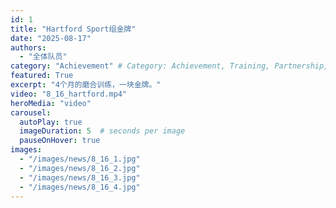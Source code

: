 ```yaml
---
id: 1
title: "Hartford Sport组金牌"
date: "2025-08-17"
authors: 
  - "全体队员"
category: "Achievement" # Category: Achievement, Training, Partnership, Event, etc.
featured: True
excerpt: "4个月的磨合训练，一块金牌。"
video: "8_16_hartford.mp4"
heroMedia: "video"
carousel:
  autoPlay: true
  imageDuration: 5  # seconds per image
  pauseOnHover: true
images:
  - "/images/news/8_16_1.jpg"
  - "/images/news/8_16_2.jpg"
  - "/images/news/8_16_3.jpg"
  - "/images/news/8_16_4.jpg"
---
```


